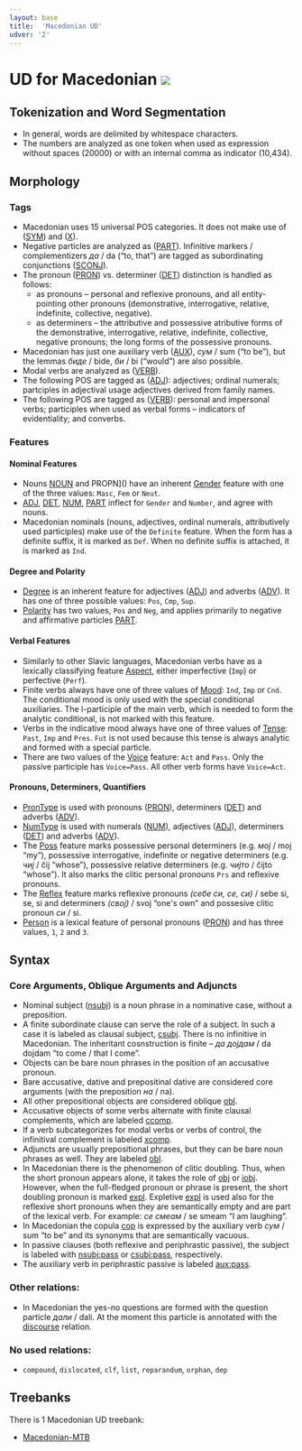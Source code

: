 ```yaml
---
layout: base
title:  'Macedonian UD'
udver: '2'
---
```


# UD for Macedonian <span class="flagspan"><img class="flag" src="../../flags/svg/MK.svg" /></span>

## Tokenization and Word Segmentation

* In general, words are delimited by whitespace characters.
* The numbers are analyzed as one token when used as expression without spaces (20000) or with an internal comma as indicator (10,434).



## Morphology

### Tags

* Macedonian uses 15 universal POS categories. It does not make use of ([SYM]()) and ([X]()).
* Negative particles are analyzed as ([PART]()). Infinitive markers / complementizers _да_ / da (“to, that”) are tagged as subordinating conjunctions ([SCONJ]()).
* The pronoun ([PRON]()) vs. determiner ([DET]()) distinction is handled as follows:
  * as pronouns – personal and reflexive pronouns, and all entity-pointing other pronouns (demonstrative, interrogative, relative, indefinite, collective, negative).
  * as determiners – the attributive and possessive atributive forms of the demonstrative, interrogative, relative, indefinite, collective, negative pronouns; the long forms of the possessive pronouns.
* Macedonian has just one auxiliary verb ([AUX]()), _сум_ / sum (“to be”), but the lemmas _биде_ / bide, _би_ / bi (“would”) are also possible.
* Modal verbs are analyzed as ([VERB]()).
* The following POS are tagged as ([ADJ]()): adjectives; ordinal numerals; partciples in adjectival usage adjectives derived from family names.
* The following POS are tagged as ([VERB]()): personal and impersonal verbs; participles when used as verbal forms – indicators of evidentiality; and converbs.

### Features

#### Nominal Features

* Nouns [NOUN]() and PROPN]() have an inherent [Gender]() feature with one of the three values: `Masc`, `Fem` or `Neut`.
* [ADJ](), [DET](), [NUM](), [PART]() inflect for `Gender` and `Number`, and agree with nouns.
* Macedonian nominals (nouns, adjectives, ordinal numerals, attributively used participles) make use of the `Definite` feature.
  When the form has a definite suffix, it is marked as `Def`. When no definite suffix is attached, it is marked as `Ind`.

#### Degree and Polarity

* [Degree]() is an inherent feature for adjectives ([ADJ]()) and adverbs ([ADV]()). It has one of three possible values: `Pos`, `Cmp`, `Sup`.
* [Polarity]() has two values, `Pos` and `Neg`, and applies primarily to negative and affirmative particles [PART]().

#### Verbal Features

* Similarly to other Slavic languages, Macedonian verbs have as a lexically classifying feature [Aspect](), either imperfective (`Imp`) or perfective (`Perf`).
* Finite verbs always have one of three values of [Mood](): `Ind`, `Imp` or `Cnd`.
  The conditional mood is only used with the special conditional auxiliaries.
  The l-participle of the main verb, which is needed to form the analytic conditional, is not marked with this feature.
* Verbs in the indicative mood always have one of three values of [Tense](): `Past`, `Imp` and `Pres`.
  `Fut` is not used because this tense is always analytic and formed with a special particle.
* There are two values of the [Voice]() feature: `Act` and `Pass`. Only the passive participle has `Voice=Pass`. All other verb forms have `Voice=Act`.

#### Pronouns, Determiners, Quantifiers

* [PronType]() is used with pronouns ([PRON]()), determiners ([DET]()) and adverbs ([ADV]()).
* [NumType]() is used with numerals ([NUM]()), adjectives ([ADJ]()), determiners ([DET]()) and adverbs ([ADV]()).
* The [Poss]() feature marks possessive personal determiners (e.g. _мој_ / moj “my”),
  possessive interrogative, indefinite or negative determiners (e.g. _чиј_ / čij “whose”),
  possessive relative determiners (e.g. _чијто_ / čijto “whose”).
  It also marks the clitic personal pronouns `Prs` and reflexive pronouns.
* The [Reflex]() feature marks reflexive pronouns _(себе си, се, си)_ / sebe si, se, si and determiners _(свој)_ / svoj “one's own” and possesive clitic pronoun _си_ / si.
* [Person]() is a lexical feature of personal pronouns ([PRON]()) and has three values, `1`, `2` and `3`.



## Syntax

### Core Arguments, Oblique Arguments and Adjuncts

* Nominal subject ([nsubj]()) is a noun phrase in a nominative case, without a preposition.
* A finite subordinate clause can serve the role of a subject. In such a case it is labeled as clausal subject, [csubj]().
  There is no infinitive in Macedonian. The inheritant cosnstruction is finite – _да дојдам_ / da dojdam “to come / that I come”.
* Objects can be bare noun phrases in the position of an accusative pronoun.
* Bare accusative, dative and prepositinal dative are considered core arguments (with the preposition _на_ / na).
* All other prepositional objects are considered oblique [obl]().
* Accusative objects of some verbs alternate with finite clausal complements, which are labeled [ccomp]().
* If a verb subcategorizes for modal verbs or verbs of control, the infinitival complement is labeled [xcomp]().
* Adjuncts are usually prepositional phrases, but they can be bare noun phrases as well. They are labeled [obl]().
* In Macedonian there is the phenomenon of clitic doubling. Thus, when the short pronoun appears alone,
  it takes the role of [obj]() or [iobj](). However, when the full-fledged pronoun or phrase is present,
  the short doubling pronoun is marked [expl](). Expletive [expl]() is used also for the reflexive short
  pronouns when they are semantically empty and are part of the lexical verb. For example: _се смеам_ / se smeam “I am laughing”.
* In Macedonian the copula [cop]() is expressed by the auxiliary verb _сум_ / sum “to be” and its synonyms that are semantically vacuous.
* In passive clauses (both reflexive and periphrastic passive), the subject is labeled with [nsubj:pass]() or [csubj:pass](), respectively.
* The auxiliary verb in periphrastic passive is labeled [aux:pass]().

### Other relations:

* In Macedonian the yes-no questions are formed with the question particle _дали_ / dali.
  At the moment this particle is annotated with the [discourse]() relation.

### No used relations:

* `compound`, `dislocated`, `clf`, `list`, `reparandum`, `orphan`, `dep`



## Treebanks

There is 1 Macedonian UD treebank:

  * [Macedonian-MTB](../treebanks/mk_mtb/index.html)
